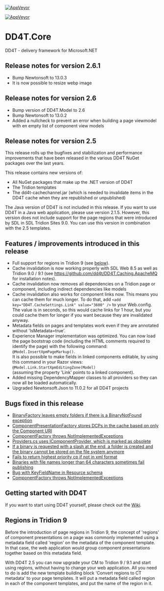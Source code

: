 [![AppVeyor](https://ci.appveyor.com/api/projects/status/github/dd4t/DD4T.Core?branch=master&svg=true&passingText=master)](https://ci.appveyor.com/project/DD4T/dd4t-core)

[![AppVeyor](https://ci.appveyor.com/api/projects/status/github/dd4t/DD4T.Core?branch=develop&svg=true&passingText=develop)](https://ci.appveyor.com/project/DD4T/dd4t-core)

# DD4T.Core
DD4T - delivery framework for Microsoft.NET


## Release notes for version 2.6.1
- Bump Newtonsoft to 13.0.3
- It is now possible to resize webp image


## Release notes for version 2.6
- Bump version of DD4T.Model to 2.6
- Bump Newtonsoft to 13.0.2
- Added a nullcheck to prevent an error when building a page viewmodel with en empty list of component view models

## Release notes for version 2.5

This release rolls up the bugfixes and stabilization and performance improvements that have been released in the various DD4T NuGet packages over the last years. 

This release contains new versions of:
- All NuGet packages that make up the .NET version of DD4T
- The Tridion templates
- The dd4t-cachechannel.jar (which is needed to invalidate items in the DD4T cache when they are republished or unpublished)

The Java version of DD4T is not included in this release. If you want to use DD4T in a Java web application, please use version 2.1.5. However, this version does not include support for the page regions that were introduced by SDL in SDL Tridion Sites 9.0. You can use this version in combination with the 2.5 templates.


## Features / improvements introduced in this release
- Full support for regions in Tridion 9 (see [below](#regions-in-tridion-9)).
- Cache invalidation is now working properly with SDL Web 8.5 as well as Tridion 9.0 / 9.1 (see https://github.com/dd4t/DD4T.Caching.ApacheMQ for installation notes).
- Cache invalidation now removes all dependencies on a Tridion page or component, including indirect dependencies like models 
- Cache invalidation also works for component links now. This means you can cache them for much longer. To do that, add `<add key="DD4T.CacheSettings.Link" value="3600" />` to your Web.config. The value is in seconds, so this would cache links for 1 hour, but you could cache them for longer if you want because they are invalidated anyway.
- Metadata fields on pages and templates work even if they are annotated without 'IsMetadata=true'.
- Experience Manager implementation was optimized. You can now load the page bootstrap code (including the HTML comments required to identify the page) with the following command: <br/> `@Model.InsertXpmPageMarkup()`. <br/>It is also possible to make fields in linked components editable, by using this command in your Razor views: `@Model.Link.StartXpmEditingZone(Model)`<br/> (assuming the property 'Link' points to a linked component).
- Added missing DependencyMapper classes to all providers so they can now all be loaded automatically.
- Upgraded Newtonsoft.Json to 11.0.2 for all DD4T projects



## Bugs fixed in this release
- [BinaryFactory leaves empty folders if there is a BinaryNotFound exception](https://github.com/dd4t/DD4T.Core/issues/117)
- [ComponentPresentationFactory stores DCPs in the cache based on only the Component URI](https://github.com/dd4t/DD4T.Core/issues/96)
- [ComponentFactory throws NotImplementedExceptions](https://github.com/dd4t/DD4T.Core/issues/79)
- [Providers.cs uses IComponentProvider, which is marked as obsolete](https://github.com/dd4t/DD4T.DI.Autofac/issues/14)
- [If a binary is requested with a slash at the end, a folder is created and the binary cannot be stored on the file system anymore](https://github.com/dd4t/DD4T.MVC/issues/44)
- [Fails to return highest priority cp if not in xml format ](https://github.com/dd4t/DD4T.Providers.SDLWeb8.5/issues/2)
- [Binaries with file names longer than 64 characters sometimes fail publishing](https://github.com/dd4t/DD4T.TridionTemplates/issues/43)
- [Bug with KeyFieldName in Resource schema](https://github.com/dd4t/DD4T.TridionTemplates/issues/33)
- [ComponentFactory throws NotImplementedExceptions](https://github.com/dd4t/DD4T.Core/issues/79)


## Getting started with DD4T

If you want to start using DD4T yourself, please check out the [Wiki](https://github.com/dd4t/DD4T.Core/wiki).


## Regions in Tridion 9
Before the introduction of page regions in Tridion 9, the concept of 'regions' of component presentations on a page was commonly implemented using a metadata field called 'region' on the metadata of the component template. In that case, the web application would group component presentations together based on this metadata field.

With DD4T 2.5 you can now upgrade your CM to Tridion 9 / 9.1 and start using regions, without having to change your web application. All you need to do is add the new template building block 'Convert regions to CT metadata' to your page templates. It will put a metadata field called region in each of the component templates, and put the name of the region in it.

